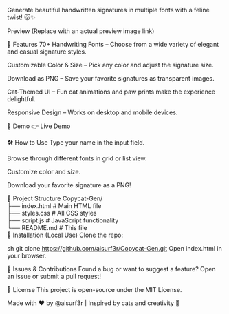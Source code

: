 Generate beautiful handwritten signatures in multiple fonts with a feline twist! 🐱✨

Preview (Replace with an actual preview image link)

🌟 Features
70+ Handwriting Fonts – Choose from a wide variety of elegant and casual signature styles.

Customizable Color & Size – Pick any color and adjust the signature size.

Download as PNG – Save your favorite signatures as transparent images.

Cat-Themed UI – Fun cat animations and paw prints make the experience delightful.

Responsive Design – Works on desktop and mobile devices.

🚀 Demo
👉 Live Demo

🛠️ How to Use
Type your name in the input field.

Browse through different fonts in grid or list view.

Customize color and size.

Download your favorite signature as a PNG!

📂 Project Structure
Copycat-Gen/  
├── index.html          # Main HTML file  
├── styles.css          # All CSS styles  
├── script.js           # JavaScript functionality  
└── README.md           # This file  
🔧 Installation (Local Use)
Clone the repo:

sh
git clone https://github.com/aisurf3r/Copycat-Gen.git
Open index.html in your browser.

🐛 Issues & Contributions
Found a bug or want to suggest a feature? Open an issue or submit a pull request!

📜 License
This project is open-source under the MIT License.

Made with ❤️ by @aisurf3r | Inspired by cats and creativity 🐾

